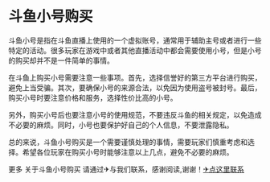 # 斗鱼小号购买

斗鱼小号是指在斗鱼直播上使用的一个虚拟账号，通常用于辅助主号或者进行一些特定的活动。很多玩家在游戏中或者其他直播活动中都会需要使用小号，但是小号的购买却并不是一件简单的事情。

在斗鱼上购买小号需要注意一些事项。首先，选择信誉好的第三方平台进行购买，避免上当受骗。其次，要确保小号的来源合法，以免因为使用盗号被封号。最后，购买小号时要注意价格和服务，选择性价比高的小号。

另外，购买小号后也要注意小号的使用规范，不要违反斗鱼的相关规定，以免造成不必要的麻烦。同时，小号也要保护好自己的个人信息，不要泄露隐私。

总的来说，斗鱼小号购买是一个需要谨慎处理的事情，需要玩家们慎重考虑和选择。希望各位玩家在购买小号时能够注意以上几点，避免不必要的麻烦。

更多 关于斗鱼小号购买 请通过✈与我们联系，感谢阅读,谢谢！[✈点这里联系](https://www.k02.cc)